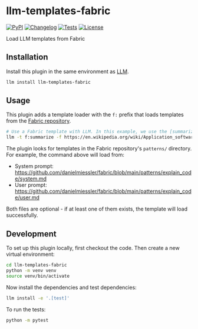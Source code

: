 # llm-templates-fabric

[![PyPI](https://img.shields.io/pypi/v/llm-templates-fabric.svg)](https://pypi.org/project/llm-templates-fabric/)
[![Changelog](https://img.shields.io/github/v/release/simonw/llm-templates-fabric?include_prereleases&label=changelog)](https://github.com/simonw/llm-templates-fabric/releases)
[![Tests](https://github.com/simonw/llm-templates-fabric/actions/workflows/test.yml/badge.svg)](https://github.com/simonw/llm-templates-fabric/actions/workflows/test.yml)
[![License](https://img.shields.io/badge/license-Apache%202.0-blue.svg)](https://github.com/simonw/llm-templates-fabric/blob/main/LICENSE)

Load LLM templates from Fabric

## Installation

Install this plugin in the same environment as [LLM](https://llm.datasette.io/).
```bash
llm install llm-templates-fabric
```
## Usage

This plugin adds a template loader with the `f:` prefix that loads templates from the [Fabric repository](https://github.com/danielmiessler/fabric).

```bash
# Use a Fabric template with LLM. In this example, we use the [summarize pattern](https://github.com/danielmiessler/fabric/tree/main/patterns/summarize) for the Wikipedia Application software page.
llm -t f:summarize -f https://en.wikipedia.org/wiki/Application_software
```

The plugin looks for templates in the Fabric repository's `patterns/` directory. For example, the command above will load from:
- System prompt: https://github.com/danielmiessler/fabric/blob/main/patterns/explain_code/system.md
- User prompt: https://github.com/danielmiessler/fabric/blob/main/patterns/explain_code/user.md

Both files are optional - if at least one of them exists, the template will load successfully.

## Development

To set up this plugin locally, first checkout the code. Then create a new virtual environment:
```bash
cd llm-templates-fabric
python -m venv venv
source venv/bin/activate
```
Now install the dependencies and test dependencies:
```bash
llm install -e '.[test]'
```
To run the tests:
```bash
python -m pytest
```
